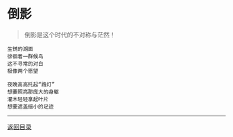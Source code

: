 # 倒影

> 倒影是这个时代的不对称与茫然！

```
生锈的湖面
徘徊着一群候鸟
这不寻常的对白
极像两个愿望

夜晚高高托起“路灯”
想要照亮那庞大的身躯
灌木轻轻拿起叶片
想要遮盖细小的足迹
```



---



[返回目录](./index.html)